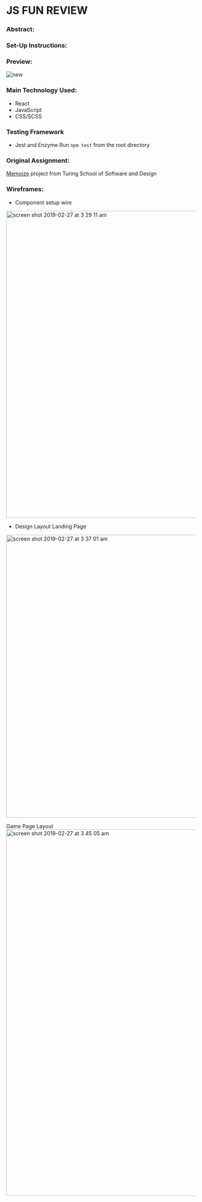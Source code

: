# JS FUN REVIEW 

### Abstract:

### Set-Up Instructions:

### Preview:
![new](https://user-images.githubusercontent.com/41176822/53479971-790cb900-3a37-11e9-8555-d364c9e58993.gif)

### Main Technology Used:
* React
* JavaScript
* CSS/SCSS

### Testing Framework 
* Jest and Enzyme 
Run `npm test` from the root directory

### Original Assignment: 
[Memoize](http://frontend.turing.io/projects/memoize.html) project from Turing School of Software and Design

### Wireframes:

* Component setup wire
<img width="816" alt="screen shot 2019-02-27 at 3 29 11 am" src="https://user-images.githubusercontent.com/41176822/53483988-f89e8600-3a3f-11e9-8b7f-e6876e29200b.png">

* Design Layout
Landing Page 
<img width="752" alt="screen shot 2019-02-27 at 3 37 01 am" src="https://user-images.githubusercontent.com/41176822/53484443-17e9e300-3a41-11e9-96a5-b5b44876ebf5.png">

Game Page Layout
<img width="974" alt="screen shot 2019-02-27 at 3 45 05 am" src="https://user-images.githubusercontent.com/41176822/53484910-284e8d80-3a42-11e9-99fd-765b443dd9b0.png">


